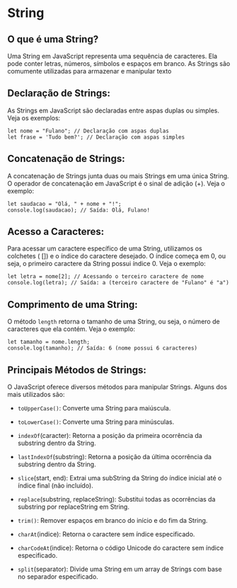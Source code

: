# String

## O que é uma String?

Uma String em JavaScript representa uma sequência de caracteres. Ela pode conter letras, números, símbolos e espaços em branco. As Strings são comumente utilizadas para armazenar e manipular texto

## Declaração de Strings:

As Strings em JavaScript são declaradas entre aspas duplas ou simples. Veja os exemplos:

```
let nome = "Fulano"; // Declaração com aspas duplas
let frase = 'Tudo bem?'; // Declaração com aspas simples
```

## Concatenação de Strings:

A concatenação de Strings junta duas ou mais Strings em uma única String. O operador de concatenação em JavaScript é o sinal de adição (+). Veja o exemplo:

```
let saudacao = "Olá, " + nome + "!";
console.log(saudacao); // Saída: Olá, Fulano!
```

## Acesso a Caracteres:

Para acessar um caractere específico de uma String, utilizamos os colchetes ( []) e o índice do caractere desejado. O índice começa em 0, ou seja, o primeiro caractere da String possui índice 0. Veja o exemplo:

```
let letra = nome[2]; // Acessando o terceiro caractere de nome
console.log(letra); // Saída: a (terceiro caractere de "Fulano" é "a")
```

## Comprimento de uma String:

O método `length` retorna o tamanho de uma String, ou seja, o número de caracteres que ela contém. Veja o exemplo:

```
let tamanho = nome.length;
console.log(tamanho); // Saída: 6 (nome possui 6 caracteres)
```

## Principais Métodos de Strings:

O JavaScript oferece diversos métodos para manipular Strings. Alguns dos mais utilizados são:

- `toUpperCase()`: Converte uma String para maiúscula.

- `toLowerCase()`: Converte uma String para minúsculas.

- `indexOf`(caracter): Retorna a posição da primeira ocorrência da substring dentro da String.

- `lastIndexOf`(substring): Retorna a posição da última ocorrência da substring dentro da String.

- `slice`(start, end): Extrai uma subString da String do índice inicial até o índice final (não incluído).

- `replace`(substring, replaceString): Substitui todas as ocorrências da substring por replaceString em String.

- `trim()`: Remover espaços em branco do início e do fim da String.

- `charAt`(indice): Retorna o caractere sem índice especificado.

- `charCodeAt`(indice): Retorna o código Unicode do caractere sem índice especificado.

- `split`(separator): Divide uma String em um array de Strings com base no separador especificado.





